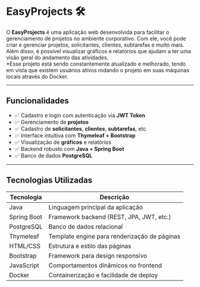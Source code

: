 # EasyProjects 🛠️

O **EasyProjects** é uma aplicação web desenvolvida para facilitar o gerenciamento de projetos no ambiente corporativo. Com ele, você pode criar e gerenciar projetos, solicitantes, clientes, subtarefas e muito mais. Além disso, é possível visualizar gráficos e relatórios que ajudam a ter uma visão geral do andamento das atividades.
<br>
*Esse projeto está sendo constantemente atualizado e melhorado, tendo em vista que existem usuários ativos rodando o projeto em suas máquinas locais através do Docker.

---

## Funcionalidades

- ✅ Cadastro e login com autenticação via **JWT Token**
- ✅ Gerenciamento de **projetos**
- ✅ Cadastro de **solicitantes**, **clientes**, **subtarefas**, etc
- ✅ Interface intuitiva com **Thymeleaf + Bootstrap**
- ✅ Visualização de **gráficos** e relatórios
- ✅ Backend robusto com **Java + Spring Boot**
- ✅ Banco de dados **PostgreSQL**

---

## Tecnologias Utilizadas

| Tecnologia       | Descrição                                      |
|------------------|------------------------------------------------|
| Java             | Linguagem principal da aplicação               |
| Spring Boot      | Framework backend (REST, JPA, JWT, etc.)       |
| PostgreSQL       | Banco de dados relacional                      |
| Thymeleaf        | Template engine para renderização de páginas  |
| HTML/CSS         | Estrutura e estilo das páginas                 |
| Bootstrap        | Framework para design responsivo               |
| JavaScript       | Comportamentos dinâmicos no frontend           |
| Docker           | Containerização e facilidade de deploy         |
